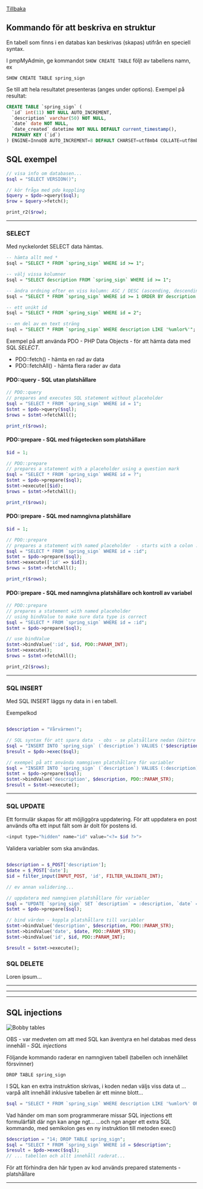 [Tillbaka](README.md)

## Kommando för att beskriva en struktur

En tabell som finns i en databas kan beskrivas (skapas) utifrån en speciell syntax.

I pmpMyAdmin, ge kommandot `SHOW CREATE TABLE` följt av tabellens namn, ex

`SHOW CREATE TABLE spring_sign`

Se till att hela resultatet presenteras (anges under options). Exempel på resultat:

```sql
CREATE TABLE `spring_sign` (
  `id` int(11) NOT NULL AUTO_INCREMENT,
  `description` varchar(50) NOT NULL,
  `date` date NOT NULL,
  `date_created` datetime NOT NULL DEFAULT current_timestamp(),
  PRIMARY KEY (`id`)
) ENGINE=InnoDB AUTO_INCREMENT=8 DEFAULT CHARSET=utf8mb4 COLLATE=utf8mb4_general_ci
```



## SQL exempel

```php
// visa info om databasen...
$sql = "SELECT VERSION()";

// kör fråga med pdo koppling
$query = $pdo->query($sql);
$row = $query->fetch();

print_r2($row);
```

---


### SELECT

Med nyckelordet SELECT data hämtas. 

```sql
-- hämta allt med *
$sql = "SELECT * FROM `spring_sign` WHERE id >= 1";

-- välj vissa kolumner
$sql = "SELECT description FROM `spring_sign` WHERE id >= 1";

-- ändra ordning efter en viss kolumn: ASC / DESC (ascending, descending - stigande och fallande ordning)
$sql = "SELECT * FROM `spring_sign` WHERE id >= 1 ORDER BY description DESC";

-- ett unikt id
$sql = "SELECT * FROM `spring_sign` WHERE id = 2";

-- en del av en text sträng
$sql = "SELECT * FROM `spring_sign` WHERE description LIKE '%umlor%'";
```

Exempel på att använda PDO - PHP Data Objects - för att hämta data med SQL *SELECT*. 


- PDO::fetch() - hämta en rad av data 
- PDO::fetchAll() - hämta flera rader av data 

#### PDO::query - SQL utan platshållare 

```php
// PDO::query 
// prepares and executes SQL statement without placeholder 
$sql = "SELECT * FROM `spring_sign` WHERE id = 1";
$stmt = $pdo->query($sql);
$rows = $stmt->fetchAll();

print_r($rows);
```

#### PDO::prepare - SQL med frågetecken som platshållare

```php
$id = 1;

// PDO::prepare 
// prepares a statement with a placeholder using a question mark
$sql = "SELECT * FROM `spring_sign` WHERE id = ?";
$stmt = $pdo->prepare($sql);
$stmt->execute([$id);
$rows = $stmt->fetchAll();

print_r($rows);
```

#### PDO::prepare - SQL med namngivna platshållare

```php
$id = 1;

// PDO::prepare 
// prepares a statement with named placeholder  - starts with a colon :
$sql = "SELECT * FROM `spring_sign` WHERE id = :id";
$stmt = $pdo->prepare($sql);
$stmt->execute(['id' => $id]);
$rows = $stmt->fetchAll();

print_r($rows);
```

#### PDO::prepare - SQL med namngivna platshållare och kontroll av variabel

```php
// PDO::prepare 
// prepares a statement with named placeholder 
// using bindValue to make sure data type is correct
$sql = "SELECT * FROM `spring_sign` WHERE id = :id";
$stmt = $pdo->prepare($sql);

// use bindValue
$stmt->bindValue(':id', $id, PDO::PARAM_INT);
$stmt->execute();
$rows = $stmt->fetchAll();

print_r2($rows);
```

---


### SQL INSERT

Med SQL INSERT läggs ny data in i en tabell.

Exempelkod

```php

$description = "Vårvärmen!";

// SQL syntax för att spara data  - obs - se platsållare nedan (bättre alternativ) 
$sql = "INSERT INTO `spring_sign` (`description`) VALUES ('$description')";
$result = $pdo->exec($sql);

// exempel på att använda namngiven platshållare för variabler
$sql = "INSERT INTO `spring_sign` (`description`) VALUES (:description)";
$stmt = $pdo->prepare($sql);
$stmt->bindValue('description', $description, PDO::PARAM_STR);
$result = $stmt->execute();

```

---




### SQL UPDATE

Ett formulär skapas för att möjliggöra uppdatering. För att uppdatera en post används ofta ett input fält som är dolt för postens id. 

```php
<input type="hidden" name="id" value="<?= $id ?>">
```

Validera variabler som ska användas.


```php

$description = $_POST['description'];
$date = $_POST['date'];
$id = filter_input(INPUT_POST, 'id', FILTER_VALIDATE_INT);

// ev annan validering...

// uppdatera med namngiven platshållare för variabler
$sql = "UPDATE `spring_sign` SET `description` = :description, `date` = :date WHERE `id` = :id";
$stmt = $pdo->prepare($sql);

// bind värden - koppla platshållare till variabler
$stmt->bindValue('description', $description, PDO::PARAM_STR);
$stmt->bindValue('date', $date, PDO::PARAM_STR);
$stmt->bindValue('id', $id, PDO::PARAM_INT);

$result = $stmt->execute();

```



### SQL DELETE

Loren ipsum...


---
---
---


## SQL injections

![Bobby tables](screens/bobby-tables.png)

OBS - var medveten om att med SQL kan äventyra en hel databas med dess innehåll - *SQL injections*

Följande kommando raderar en namngiven tabell (tabellen och innehållet försvinner)

`DROP TABLE spring_sign`

I SQL kan en extra instruktion skrivas, i koden nedan väljs viss data ut ... varpå allt innehåll inklusive tabellen är ett minne blott... 

```php
$sql = "SELECT * FROM `spring_sign` WHERE description LIKE '%umlor%' OR DROP TABLE spring_sign";
```


Vad händer om man som programmerare missar SQL injections ett formulärfält där ngn kan ange ngt...
...och ngn anger ett extra SQL kommando, med semikolon ges en ny instruktion till metoden exec()

```php
$description = "14; DROP TABLE spring_sign";
$sql = "SELECT * FROM `spring_sign` WHERE id = $description";
$result = $pdo->exec($sql); 
// ... tabellen och allt innehåll raderat...   
```


För att förhindra den här typen av kod används prepared statements - platshållare

---
